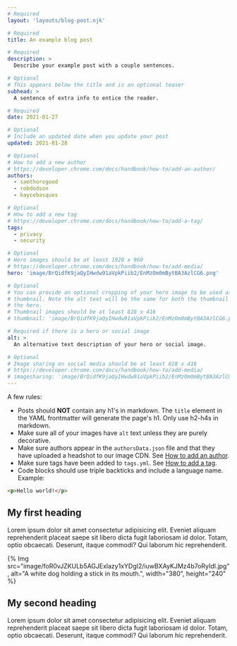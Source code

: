 ```yaml
---
# Required
layout: 'layouts/blog-post.njk'

# Required
title: An example blog post

# Required
description: >
  Describe your example post with a couple sentences.

# Optional
# This appears below the title and is an optional teaser
subhead: >
  A sentence of extra info to entice the reader.

# Required
date: 2021-01-27

# Optional
# Include an updated date when you update your post
updated: 2021-01-28

# Optional
# How to add a new author
# https://developer.chrome.com/docs/handbook/how-to/add-an-author/
authors:
  - samthorogood
  - robdodson
  - kaycebasques

# Optional
# How to add a new tag
# https://developer.chrome.com/docs/handbook/how-to/add-a-tag/
tags:
  - privacy
  - security

# Optional
# Hero images should be at least 1920 x 960
# https://developer.chrome.com/docs/handbook/how-to/add-media/
hero: 'image/BrQidfK9jaQyIHwdw91aVpkPiib2/EnMzOm0mBytBA3AzlCG6.png'

# Optional
# You can provide an optional cropping of your hero image to be used as a
# thumbnail. Note the alt text will be the same for both the thumbnail and
# the hero.
# Thumbnail images should be at least 828 x 416
# thumbnail: 'image/BrQidfK9jaQyIHwdw91aVpkPiib2/EnMzOm0mBytBA3AzlCG6.png'

# Required if there is a hero or social image
alt: >
  An alternative text description of your hero or social image.

# Optional
# Image sharing on social media should be at least 828 x 416
# https://developer.chrome.com/docs/handbook/how-to/add-media/
# imagesharing: 'image/BrQidfK9jaQyIHwdw91aVpkPiib2/EnMzOm0mBytBA3AzlCG6.png'
---
```


A few rules:

- Posts should **NOT** contain any h1's in markdown. The `title` element in the
  YAML frontmatter will generate the page's h1. Only use h2-h4s in markdown.
- Make sure all of your images have `alt` text unless they are purely
  decorative.
- Make sure authors appear in the `authorsData.json` file and that they have
  uploaded a headshot to our image CDN. See [How to add an author](/docs/handbook/how-to/add-an-author/).
- Make sure tags have been added to `tags.yml`. See [How to add a tag](/docs/handbook/how-to/add-a-tag/).
- Code blocks should use triple backticks and include a language name. Example:

```html
<p>Hello world!</p>
```

## My first heading

Lorem ipsum dolor sit amet consectetur adipisicing elit. Eveniet aliquam reprehenderit placeat saepe sit libero dicta fugit laboriosam id dolor. Totam, optio obcaecati. Deserunt, itaque commodi? Qui laborum hic reprehenderit.

<!--
All images or videos should use the {% Img %} or {% Video %} shortcodes.
Take a look at our guide on uploading media:
https://developer.chrome.com/docs/handbook/how-to/add-media/
-->
{% Img src="image/foR0vJZKULb5AGJExlazy1xYDgI2/iuwBXAyKJMz4b7oRyIdI.jpg", alt="A white dog holding a stick in its mouth.", width="380", height="240" %}

## My second heading

Lorem ipsum dolor sit amet consectetur adipisicing elit. Eveniet aliquam reprehenderit placeat saepe sit libero dicta fugit laboriosam id dolor. Totam, optio obcaecati. Deserunt, itaque commodi? Qui laborum hic reprehenderit.



